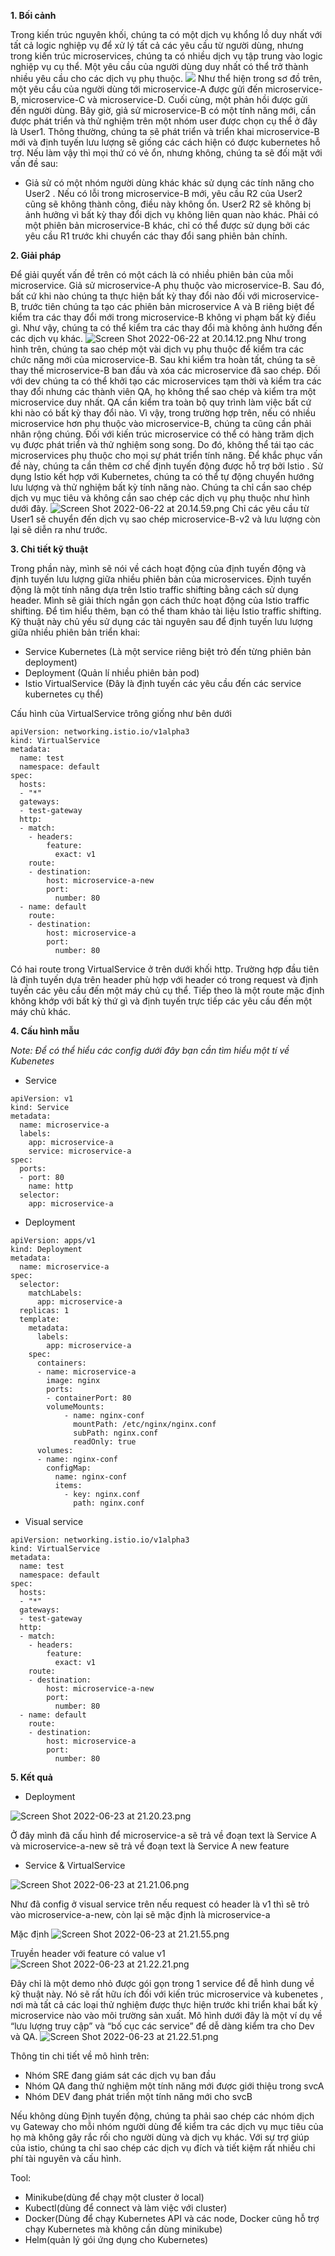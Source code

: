 **1. Bối cảnh**

Trong kiến ​​trúc nguyên khối, chúng ta có một dịch vụ khổng lồ duy nhất với tất cả logic nghiệp vụ để xử lý tất cả các yêu cầu từ người dùng, nhưng trong kiến ​​trúc microservices, chúng ta có nhiều dịch vụ tập trung vào logic nghiệp vụ cụ thể. Một yêu cầu của người dùng duy nhất có thể trở thành nhiều yêu cầu cho các dịch vụ phụ thuộc.
![](https://images.viblo.asia/14edf1cf-cd86-4a2a-b75c-6b688e859252.png)
Như thể hiện trong sơ đồ trên, một yêu cầu của người dùng tới microservice-A được gửi đến microservice-B, microservice-C và microservice-D. Cuối cùng, một phản hồi được gửi đến người dùng.
Bây giờ, giả sử microservice-B có một tính năng mới, cần được phát triển và thử nghiệm trên một nhóm user được chọn cụ thể ở đây là User1. Thông thường, chúng ta sẽ phát triển và triển khai microservice-B mới và định tuyến lưu lượng sẽ giống các cách hiện có được kubernetes hỗ trợ. Nếu làm vậy thì mọi thứ có vẻ ổn, nhưng không, chúng ta sẽ đối mặt với vấn đề sau:
* Giả sử có một nhóm người dùng khác khác sử dụng các tính năng cho User2 . Nếu có lỗi trong microservice-B mới, yêu cầu R2 của User2 cũng sẽ không thành công, điều này không ổn. User2 R2 sẽ không bị ảnh hưởng vì bất kỳ thay đổi dịch vụ không liên quan nào khác. Phải có một phiên bản microservice-B khác, chỉ có thể được sử dụng bởi các yêu cầu R1 trước khi chuyển các thay đổi sang phiên bản chính.


**2. Giải pháp**

Để giải quyết vấn đề trên có một cách là có nhiều phiên bản của mỗi microservice. Giả sử microservice-A phụ thuộc vào microservice-B. Sau đó, bất cứ khi nào chúng ta thực hiện bất kỳ thay đổi nào đối với microservice-B, trước tiên chúng ta tạo các phiên bản microservice A và B riêng biệt để kiểm tra các thay đổi mới trong microservice-B không vi phạm bất kỳ điều gì. Như vậy, chúng ta có thể kiểm tra các thay đổi mà không ảnh hưởng đến các dịch vụ khác.
![Screen Shot 2022-06-22 at 20.14.12.png](https://images.viblo.asia/37b26bf8-a305-42ad-af9e-e21293aaec37.png)
Như trong hình trên, chúng ta sao chép một vài dịch vụ phụ thuộc để kiểm tra các chức năng mới của microservice-B. Sau khi kiểm tra hoàn tất, chúng ta sẽ thay thế microservice-B ban đầu và xóa các microservice đã sao chép.
Đối với dev chúng ta có thể khởi tạo các microservices tạm thời và kiểm tra các thay đổi nhưng các thành viên QA, họ không thể sao chép và kiểm tra một microservice duy nhất. QA cần kiểm tra toàn bộ quy trình làm việc bất cứ khi nào có bất kỳ thay đổi nào. Vì vậy, trong trường hợp trên, nếu có nhiều microservice hơn phụ thuộc vào microservice-B, chúng ta cũng cần phải nhân rộng chúng. Đối với kiến trúc microservice có thể có hàng trăm dịch vụ được phát triển và thử nghiệm song song. Do đó, không thể tái tạo các microservices phụ thuộc cho mọi sự phát triển tính năng.
Để khắc phục vấn đề này, chúng ta cần thêm cơ chế định tuyến động được hỗ trợ bởi Istio . Sử dụng Istio kết hợp với Kubernetes, chúng ta có thể tự động chuyển hướng lưu lượng và thử nghiệm bất kỳ tính năng nào. Chúng ta chỉ cần sao chép dịch vụ mục tiêu và không cần sao chép các dịch vụ phụ thuộc như hình dưới đây.
![Screen Shot 2022-06-22 at 20.14.59.png](https://images.viblo.asia/fc9937fc-bbb9-4de8-bb59-6e80fe3252d0.png)
Chỉ các yêu cầu từ User1 sẽ chuyển đến dịch vụ sao chép microservice-B-v2 và lưu lượng còn lại sẽ diễn ra như trước.

**3. Chi tiết kỹ thuật**

Trong phần này, mình sẽ nói về cách hoạt động của định tuyến động và định tuyến lưu lượng giữa nhiều phiên bản của microservices.
Định tuyến động là một tính năng dựa trên Istio traffic shifting bằng cách sử dụng header. Mình sẽ giải thích ngắn gọn cách thức hoạt động của Istio traffic shifting. Để tìm hiểu thêm, bạn có thể tham khảo tài liệu Istio traffic shifting.
Kỹ thuật này chủ yếu sử dụng các tài nguyên sau để định tuyến lưu lượng giữa nhiều phiên bản triển khai:
* Service Kubernetes (Là một service riêng biệt trỏ đến từng phiên bản deployment)
* Deployment (Quản lí nhiều phiên bản pod)
* Istio VirtualService (Đây là định tuyến các yêu cầu đến các service kubernetes cụ thể)


Cấu hình của VirtualService trông giống như bên dưới
```
apiVersion: networking.istio.io/v1alpha3
kind: VirtualService
metadata:
  name: test
  namespace: default
spec:
  hosts:
  - "*"
  gateways:
  - test-gateway
  http:
  - match:
    - headers:
        feature:
          exact: v1
    route:
    - destination:
        host: microservice-a-new
        port:
          number: 80
  - name: default
    route:
    - destination:
        host: microservice-a
        port:
          number: 80
```

Có hai route trong VirtualService ở trên dưới khối http. Trường hợp đầu tiên là định tuyến dựa trên header phù hợp với header có trong request và định tuyến các yêu cầu đến một máy chủ cụ thể. Tiếp theo là một route mặc định  không khớp với bất kỳ thứ gì và định tuyến trực tiếp các yêu cầu đến một máy chủ khác.

**4. Cấu hình mẫu**

*Note: Để có thể hiểu các config dưới đây bạn cần tìm hiểu một tí về Kubenetes*
*  Service

```
apiVersion: v1
kind: Service
metadata:
  name: microservice-a
  labels:
    app: microservice-a
    service: microservice-a
spec:
  ports:
  - port: 80
    name: http
  selector:
    app: microservice-a
```

* Deployment

```
apiVersion: apps/v1
kind: Deployment
metadata:
  name: microservice-a
spec:
  selector:
    matchLabels:
      app: microservice-a
  replicas: 1
  template:
    metadata:
      labels:
        app: microservice-a
    spec:
      containers:
      - name: microservice-a
        image: nginx
        ports:
        - containerPort: 80
        volumeMounts:
            - name: nginx-conf
              mountPath: /etc/nginx/nginx.conf
              subPath: nginx.conf
              readOnly: true
      volumes:
      - name: nginx-conf
        configMap:
          name: nginx-conf
          items:
            - key: nginx.conf
              path: nginx.conf
```

* Visual service

```
apiVersion: networking.istio.io/v1alpha3
kind: VirtualService
metadata:
  name: test
  namespace: default
spec:
  hosts:
  - "*"
  gateways:
  - test-gateway
  http:
  - match:
    - headers:
        feature:
          exact: v1
    route:
    - destination:
        host: microservice-a-new
        port:
          number: 80
  - name: default
    route:
    - destination:
        host: microservice-a
        port:
          number: 80
```

**5. Kết quả**

* Deployment

![Screen Shot 2022-06-23 at 21.20.23.png](https://images.viblo.asia/356bfd59-7444-46b6-b938-2ef990501622.png)

Ở đây mình đã cấu hình để microservice-a sẽ trả về đoạn text là Service A và microservice-a-new sẽ trả về đoạn text là Service A new feature

* Service & VirtualService
 
![Screen Shot 2022-06-23 at 21.21.06.png](https://images.viblo.asia/2a788ba0-c85a-4e2d-b384-25760f839de8.png)

Như đã config ở visual service trên nếu request có header là v1 thì sẽ trỏ vào microservice-a-new, còn lại sẽ mặc định là microservice-a

Mặc định
![Screen Shot 2022-06-23 at 21.21.55.png](https://images.viblo.asia/08876052-599b-488f-bab9-20516433df42.png)

Truyền header với feature có value v1
![Screen Shot 2022-06-23 at 21.22.21.png](https://images.viblo.asia/c367f404-921e-4b64-ab23-0209a4bafa0c.png)

Đây chỉ là một demo nhỏ được gói gọn trong 1 service để đễ hình dung về kỹ thuật này. Nó sẽ rất hữu ích đối với kiến trúc microservice và kubenetes , nơi mà tất cả các loại thử nghiệm được thực hiện trước khi triển khai bất kỳ microservice nào vào môi trường sản xuất.  Mô hình dưới đây là một ví dụ về “lưu lượng truy cập” và “bố cục các service” để dễ dàng kiểm tra cho  Dev và QA.
![Screen Shot 2022-06-23 at 21.22.51.png](https://images.viblo.asia/c6cdb6f7-1f07-4530-a64b-4b19ab5e0e70.png)

Thông tin chi tiết về mô hình trên:

* Nhóm SRE đang giám sát các dịch vụ ban đầu
* Nhóm QA đang thử nghiệm một tính năng mới được giới thiệu trong svcA
* Nhóm DEV đang phát triển một tính năng mới cho svcB


Nếu không dùng Định tuyến động, chúng ta phải sao chép các nhóm dịch vụ Gateway cho mỗi nhóm người dùng để kiểm tra các dịch vụ mục tiêu của họ mà không gây rắc rối cho người dùng và dịch vụ khác. Với sự trợ giúp của istio, chúng ta chỉ sao chép các dịch vụ đích và tiết kiệm rất nhiều chi phí tài nguyên và cấu hình.


Tool:
* Minikube(dùng để chạy một cluster ở local)
* Kubectl(dùng để connect và làm việc với cluster)
* Docker(Dùng để chạy Kubernetes API và các node, Docker cũng hỗ trợ chạy Kubernetes mà không cần dùng minikube)
* Helm(quản lý gói ứng dụng cho Kubernetes)